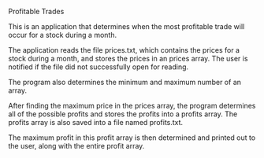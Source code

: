 Profitable Trades

This is an application that determines when the most profitable trade will occur for a stock during a month. 

The application reads the file prices.txt, which contains the prices for a stock during a month, and stores the prices in an prices array. The user is notified if the file did not successfully open for reading. 

The program also determines the minimum and maximum number of an array. 

After finding the maximum price in the prices array, the program determines all of the possible profits and stores the profits into a profits array. The profits array is also saved into a file named profits.txt. 

The maximum profit in this profit array is then determined and printed out to the user, along with the entire profit array.
